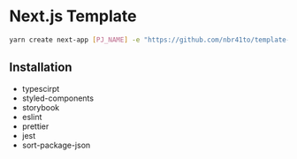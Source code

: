 # Next.js Template

```sh
yarn create next-app [PJ_NAME] -e "https://github.com/nbr41to/template-next"
```

## Installation

- typescirpt
- styled-components
- storybook
- eslint
- prettier
- jest
- sort-package-json
